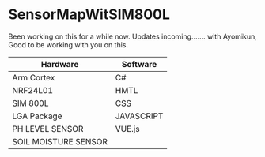 # SensorMapWitSIM800L
Been working on this for a while now. Updates incoming.......
with Ayomikun, Good to be working with you on this.

Hardware | Software
------------ | -------------
Arm Cortex | C#
NRF24L01 | HMTL
SIM 800L | CSS
LGA Package | JAVASCRIPT
PH LEVEL SENSOR | VUE.js
SOIL MOISTURE SENSOR |
